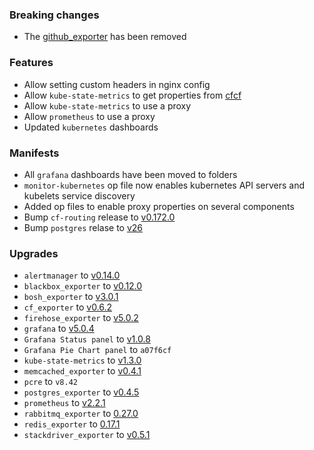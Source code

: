 ### Breaking changes

* The [github_exporter](https://github.com/infinityworks/github-exporter) has been removed

### Features

* Allow setting custom headers in nginx config
* Allow `kube-state-metrics` to get properties from [cfcf](https://docs-cfcr.cfapps.io/)
* Allow `kube-state-metrics` to use a proxy
* Allow `prometheus` to use a proxy
* Updated `kubernetes` dashboards

### Manifests

* All `grafana` dashboards have been moved to folders
* `monitor-kubernetes` op file now enables kubernetes API servers and kubelets service discovery
* Added op files to enable proxy properties on several components
* Bump `cf-routing` release to [v0.172.0](https://github.com/cloudfoundry/routing-release/releases/tag/0.172.0)
* Bump `postgres` relase to [v26](https://github.com/cloudfoundry/postgres-release/releases/tag/v26)

### Upgrades

* `alertmanager` to [v0.14.0](https://github.com/prometheus/alertmanager/releases/tag/v0.14.0)
* `blackbox_exporter` to [v0.12.0](https://github.com/prometheus/blackbox_exporter/releases/tag/v0.12.0)
* `bosh_exporter` to [v3.0.1](https://github.com/bosh-prometheus/bosh_exporter/releases/tag/v3.0.1)
* `cf_exporter` to [v0.6.2](https://github.com/bosh-prometheus/cf_exporter/releases/tag/v0.6.2)
* `firehose_exporter` to [v5.0.2](https://github.com/bosh-prometheus/firehose_exporter/releases/tag/v5.0.2)
* `grafana` to [v5.0.4](https://github.com/grafana/grafana/releases/tag/v5.0.4)
* `Grafana Status panel` to [v1.0.8](https://github.com/Vonage/Grafana_Status_panel/releases/tag/1.0.8)
* `Grafana Pie Chart panel` to `a07f6cf`
* `kube-state-metrics` to [v1.3.0](https://github.com/kubernetes/kube-state-metrics/releases/tag/v1.3.0)
* `memcached_exporter` to [v0.4.1](https://github.com/prometheus/memcached_exporter/releases/tag/v0.4.1)
* `pcre` to `v8.42`
* `postgres_exporter` to [v0.4.5](https://github.com/wrouesnel/postgres_exporter/releases/tag/v0.4.5)
* `prometheus` to [v2.2.1](https://github.com/prometheus/prometheus/releases/tag/v2.2.1)
* `rabbitmq_exporter` to [0.27.0](https://github.com/kbudde/rabbitmq_exporter/releases/tag/v0.27.0)
* `redis_exporter` to [0.17.1](https://github.com/oliver006/redis_exporter/releases/tag/v0.17.1)
* `stackdriver_exporter` to [v0.5.1](https://github.com/frodenas/stackdriver_exporter/releases/tag/v0.5.1)
